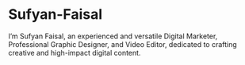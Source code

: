 # Sufyan-Faisal
I’m Sufyan Faisal, an experienced and versatile Digital Marketer, Professional Graphic Designer, and Video Editor, dedicated to crafting creative and high-impact digital content. 
